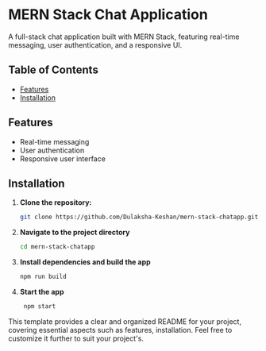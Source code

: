 # MERN Stack Chat Application

A full-stack chat application built with MERN Stack, featuring real-time messaging, user authentication, and a responsive UI.

## Table of Contents

- [Features](#features)
- [Installation](#installation)

## Features

- Real-time messaging
- User authentication
- Responsive user interface

## Installation

1. **Clone the repository:**

   ```bash
   git clone https://github.com/Dulaksha-Keshan/mern-stack-chatapp.git
   ```

2. **Navigate to the project directory**

   ```bash
   cd mern-stack-chatapp
   ```

3. **Install dependencies and build the app**
   
   ```bash
   npm run build
   
4. **Start the app**

    ```bash
     npm start

This template provides a clear and organized README for your project, covering essential aspects such as features, installation. Feel free to customize it further to suit your project's.
